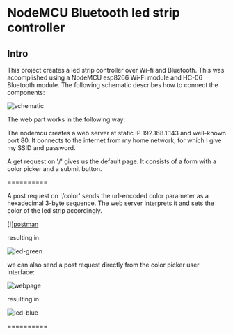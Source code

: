 # NodeMCU Bluetooth led strip controller

## Intro

This project creates a led strip controller over Wi-fi and Bluetooth. This was accomplished using a NodeMCU esp8266 Wi-Fi module and HC-06 Bluetooth module. The following schematic describes how to connect the components:

![schematic](http://github.com/mikirov/Microprosessor-Systems-Project-2020/images/diagram.png)

The web part works in the following way: 

The nodemcu creates a web server at static IP 192.168.1.143 and well-known port 80. It connects to the internet from my home network, for which I give my SSID and password. 

A get request on '/' gives us the default page. It consists of a form with a color picker and a submit button.

========== 

A post request on '/color' sends the url-encoded color parameter as a hexadecimal 3-byte sequence. The web  server interprets it and sets the color of the led strip accordingly.

[!][postman](http://github.com/mikirov/Microprosessor-Systems-Project-2020/images/postman.png)

resulting in:

![led-green](http://github.com/mikirov/Microprosessor-Systems-Project-2020/images/led_green.jpg)

we can also send a post request directly from the color picker user interface:

![webpage](http://github.com/mikirov/Microprosessor-Systems-Project-2020/images/webpage.png)

resulting in:

![led-blue](http://github.com/mikirov/Microprosessor-Systems-Project-2020/images/led_blue.jpg)

==========

